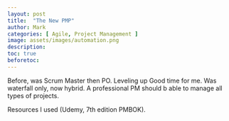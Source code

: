 ```yaml
---
layout: post
title:  "The New PMP"
author: Mark
categories: [ Agile, Project Management ]
image: assets/images/automation.png
description: 
toc: true
beforetoc: 
---
```


Before, was Scrum Master then PO.
Leveling up
Good time for me. Was waterfall only, now hybrid. A professional PM should b able to manage all types of projects.

Resources I used (Udemy, 7th edition PMBOK).
<!--stackedit_data:
eyJoaXN0b3J5IjpbOTAwNTIwMzg1XX0=
-->